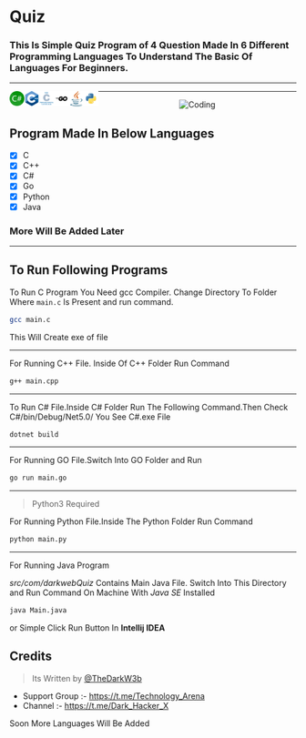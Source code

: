 # Quiz

### This Is Simple Quiz Program of 4 Question Made In 6 Different Programming Languages To Understand The Basic Of Languages For Beginners.
---

[<img align="left" alt="csharp" width="26px" src="https://raw.githubusercontent.com/github/explore/80688e429a7d4ef2fca1e82350fe8e3517d3494d/topics/csharp/csharp.png" />][csharp]
[<img align="left" alt="cpp" width="26px" src="https://raw.githubusercontent.com/github/explore/80688e429a7d4ef2fca1e82350fe8e3517d3494d/topics/cpp/cpp.png" />][cpp]
[<img align="left" alt="c" width="26px" src="https://raw.githubusercontent.com/github/explore/80688e429a7d4ef2fca1e82350fe8e3517d3494d/topics/c/c.png" />][c]
[<img align="left" alt="go" width="26px" src="https://raw.githubusercontent.com/github/explore/80688e429a7d4ef2fca1e82350fe8e3517d3494d/topics/go/go.png" />][go]
[<img align="left" alt="java" width="26px" src="https://raw.githubusercontent.com/github/explore/80688e429a7d4ef2fca1e82350fe8e3517d3494d/topics/java/java.png" />][java]
[<img align="left" alt="python" width="26px" src="https://raw.githubusercontent.com/github/explore/80688e429a7d4ef2fca1e82350fe8e3517d3494d/topics/python/python.png" />][python]

[csharp]: https://github.com/TheDarkW3b/Quiz/blob/master/C%23/Program.cs
[cpp]: https://github.com/TheDarkW3b/Quiz/blob/master/C%2B%2B/main.cpp
[c]: https://github.com/TheDarkW3b/Quiz/blob/master/C/main.c
[go]: https://github.com/TheDarkW3b/Quiz/blob/master/GO/main.go
[java]: https://github.com/TheDarkW3b/Quiz/blob/master/Java/src/com/darkwebQuiz/Main.java
[python]: https://github.com/TheDarkW3b/Quiz/blob/master/Python/main.py

---

<p align="center">
  <img src="https://i3.wp.com/tridenstechnology.com/wp-content/uploads/2020/02/Programming-Languages-scaled.jpg" alt="Coding"/>
</p>

## Program Made In Below Languages

- [x] C
- [x] C++
- [x] C#
- [x] Go
- [x] Python
- [x] Java

### More Will Be Added Later
---

## To Run Following Programs 

To Run C Program You Need gcc Compiler.
Change Directory To Folder Where `main.c` Is Present and run command.

```bash
gcc main.c
```
This Will Create exe of file

--- 

For Running C++ File. Inside Of C++ Folder Run Command

```bash
g++ main.cpp
```

---

To Run C# File.Inside C# Folder Run The Following Command.Then Check C#/bin/Debug/Net5.0/ You See C#.exe File

```bash
dotnet build
```
---

For Running GO File.Switch Into GO Folder and Run
```bash
go run main.go
```
---

> Python3 Required

For Running Python File.Inside The Python Folder Run Command

```bash
python main.py
```
---

For Running Java Program

*src/com/darkwebQuiz* Contains Main Java File. Switch Into This Directory and Run Command On Machine With *Java SE* Installed

```bash
java Main.java
```

or Simple Click Run Button In **Intellij IDEA**

## Credits

> Its Written by [@TheDarkW3b](https://t.me/TheDarkW3b)
* Support Group :- https://t.me/Technology_Arena
* Channel :- https://t.me/Dark_Hacker_X

Soon More Languages Will Be Added
